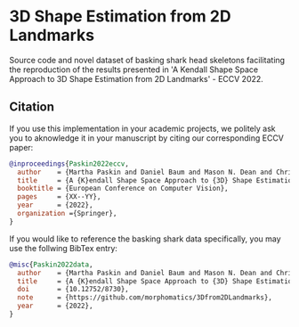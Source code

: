 # 3D Shape Estimation from 2D Landmarks

Source code and novel dataset of basking shark head skeletons facilitating the reproduction of the results presented in 'A Kendall Shape Space Approach to 3D Shape Estimation from 2D Landmarks' - ECCV 2022.

## Citation

If you use this implementation in your academic projects, we politely ask you to aknowledge it in your manuscript by citing our corresponding ECCV paper:

```bibtex
@inproceedings{Paskin2022eccv,
  author    = {Martha Paskin and Daniel Baum and Mason N. Dean and Christoph von Tycowicz},
  title     = {A {K}endall Shape Space Approach to {3D} Shape Estimation from {2D} Landmarks},
  booktitle = {European Conference on Computer Vision},
  pages     = {XX--YY},
  year      = {2022},
  organization ={Springer},
}
```

If you would like to reference the basking shark data specifically, you may use the follwing BibTex entry:

```bibtex
@misc{Paskin2022data,
  author    = {Martha Paskin and Daniel Baum and Mason N. Dean and Christoph von Tycowicz},
  title     = {A {K}endall Shape Space Approach to {3D} Shape Estimation from {2D} Landmarks -- Source Code and Data},
  doi       = {10.12752/8730},
  note      = {https://github.com/morphomatics/3Dfrom2DLandmarks},
  year      = {2022},
}
```
